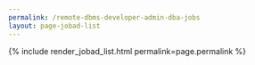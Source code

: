 ```yaml
---
permalink: /remote-dbms-developer-admin-dba-jobs
layout: page-jobad-list
---
```

{% include render_jobad_list.html permalink=page.permalink %}
